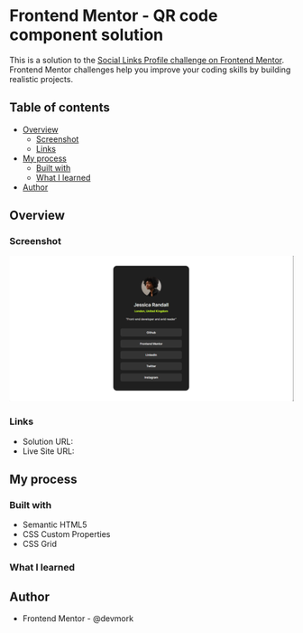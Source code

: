 # Frontend Mentor - QR code component solution

This is a solution to the [Social Links Profile challenge on Frontend Mentor](https://www.frontendmentor.io/challenges/qr-code-component-iux_sIO_H). Frontend Mentor challenges help you improve your coding skills by building realistic projects. 

## Table of contents

- [Overview](#overview)
  - [Screenshot](#screenshot)
  - [Links](#links)
- [My process](#my-process)
  - [Built with](#built-with)
  - [What I learned](#what-i-learned)
- [Author](#author)


## Overview


### Screenshot

![](./public/assets/images/screen-shot.png)

### Links

- Solution URL: 
- Live Site URL: 

## My process

### Built with

- Semantic HTML5 
- CSS Custom Properties
- CSS Grid


### What I learned



## Author

- Frontend Mentor - @devmork




